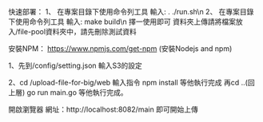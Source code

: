 快速部署：
   1、 在專案目錄下使用命令列工具 輸入: . ./run.sh\n
   2、 在專案目錄下使用命令列工具 輸入: make build\n
擇一使用即可
   資料夾上傳請將檔案放入/file-pool資料夾中，請先刪除測試資料



安裝NPM：
https://www.npmjs.com/get-npm
(安裝Nodejs and npm)


1、先到/config/setting.json
   輸入S3的設定

2、cd /upload-file-for-big/web
   輸入指令
   npm install
   等他執行完成
   再cd ..(回上層)
   go run main.go
   等他執行完成。


開啟瀏覽器
網址：http://localhost:8082/main
即可開始上傳



